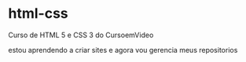 # html-css
 Curso de HTML 5 e CSS 3 do CursoemVideo
 
 estou aprendendo a criar sites e agora vou gerencia meus repositorios
